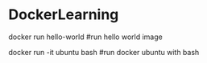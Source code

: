 # DockerLearning

docker run hello-world #run hello world image

docker run -it ubuntu bash  #run docker ubuntu with bash 


